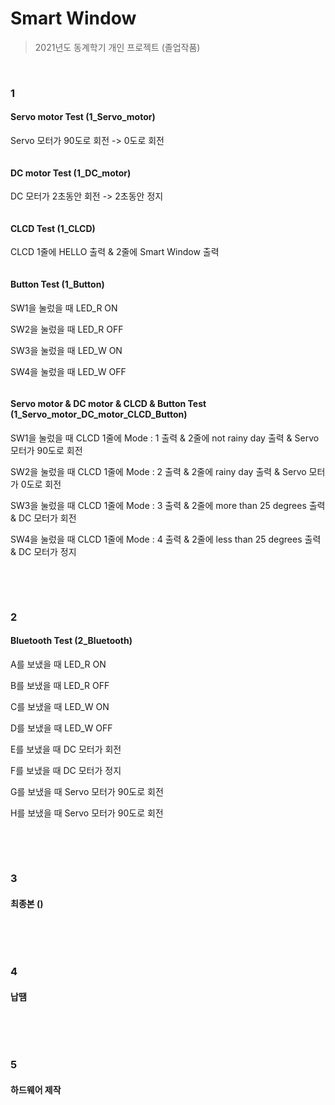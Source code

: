 # Smart Window

> 2021년도 동계학기 개인 프로젝트 (졸업작품)

<br/>

### 1


#### Servo motor Test (1_Servo_motor) 
Servo 모터가 90도로 회전 -> 0도로 회전

```

```

#### DC motor Test (1_DC_motor)
DC 모터가 2초동안 회전 -> 2초동안 정지

```

```

#### CLCD Test (1_CLCD)
CLCD 1줄에 HELLO 출력 & 2줄에 Smart Window 출력

```

```

#### Button Test (1_Button)
SW1을 눌렀을 때 LED_R ON

SW2을 눌렀을 때 LED_R OFF

SW3을 눌렀을 때 LED_W ON

SW4을 눌렀을 때 LED_W OFF

```

```

####  Servo motor & DC motor & CLCD & Button Test (1_Servo_motor_DC_motor_CLCD_Button)
SW1을 눌렀을 때 CLCD 1줄에 Mode : 1  출력 & 2줄에 not rainy day 출력 & Servo 모터가 90도로 회전

SW2을 눌렀을 때 CLCD 1줄에 Mode : 2  출력 & 2줄에 rainy day 출력 & Servo 모터가 0도로 회전

SW3을 눌렀을 때 CLCD 1줄에 Mode : 3  출력 & 2줄에 more than 25 degrees 출력 & DC 모터가 회전

SW4을 눌렀을 때 CLCD 1줄에 Mode : 4  출력 & 2줄에 less than 25 degrees 출력 & DC 모터가 정지

```

```

<br/>

<br/>

### 2

####  Bluetooth Test (2_Bluetooth)
A를 보냈을 때 LED_R ON

B를 보냈을 때 LED_R OFF

C를 보냈을 때 LED_W ON

D를 보냈을 때 LED_W OFF

E를 보냈을 때 DC 모터가 회전

F를 보냈을 때 DC 모터가 정지

G를 보냈을 때 Servo 모터가 90도로 회전

H를 보냈을 때 Servo 모터가 90도로 회전

```

```

<br/>

<br/>

### 3

####  최종본 ()


```

```

<br/>

<br/>

### 4

####  납땜


```

```

<br/>

<br/>

### 5

####  하드웨어 제작


```

```

<br/>

<br/>
